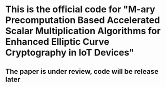 # This is the official code for "M-ary Precomputation Based Accelerated Scalar Multiplication Algorithms for Enhanced Elliptic Curve Cryptography in IoT Devices"
## The paper is under review, code will be release later
